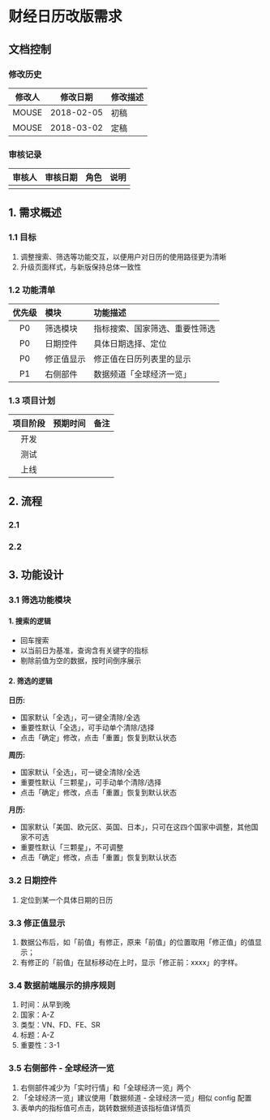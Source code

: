 # 财经日历改版需求

## 文档控制

### 修改历史

| 修改人 | 修改日期 | 修改描述 |
| :-: | :-: | :-- |
| MOUSE | 2018-02-05 | 初稿 |
| MOUSE | 2018-03-02 | 定稿 |

### 审核记录

| 审核人 | 审核日期 | 角色 | 说明 |
| :-: | :-: | :-: | :-: |
| | | | |

## 1. 需求概述

### 1.1 目标

1. 调整搜索、筛选等功能交互，以便用户对日历的使用路径更为清晰
2. 升级页面样式，与新版保持总体一致性

### 1.2 功能清单

| 优先级 | 模块 | 功能描述 |
| :-: | :-- | :-- |
| P0 | 筛选模块 | 指标搜索、国家筛选、重要性筛选 |
| P0 | 日期控件 | 具体日期选择、定位 |
| P0 | 修正值显示 | 修正值在日历列表里的显示 |
| P1 | 右侧部件 | 数据频道「全球经济一览」|

### 1.3 项目计划

| 项目阶段 | 预期时间 | 备注 |
| :-: | :-: | :-: |
| 开发 | | |
| 测试 | | |
| 上线 | | |


## 2. 流程

### 2.1
### 2.2

## 3. 功能设计

### 3.1 筛选功能模块

#### 1. 搜索的逻辑

* 回车搜索
* 以当前日为基准，查询含有关键字的指标
* 剔除前值为空的数据，按时间倒序展示

#### 2. 筛选的逻辑

**日历:**

* 国家默认「全选」，可一键全清除/全选
* 重要性默认「全选」，可手动单个清除/选择
* 点击「确定」修改，点击「重置」恢复到默认状态

**周历:**

* 国家默认「全选」，可一键全清除/全选
* 重要性默认「三颗星」，可手动单个清除/选择
* 点击「确定」修改，点击「重置」恢复到默认状态

**月历:**

* 国家默认「美国、欧元区、英国、日本」，只可在这四个国家中调整，其他国家不可选
* 重要性默认「三颗星」，不可调整
* 点击「确定」修改，点击「重置」恢复到默认状态

### 3.2 日期控件

1. 定位到某一个具体日期的日历

### 3.3 修正值显示

1. 数据公布后，如「前值」有修正，原来「前值」的位置取用「修正值」的值显示；
2. 有修正的「前值」在鼠标移动在上时，显示「修正前：xxxx」的字样。

### 3.4 数据前端展示的排序规则

1. 时间：从早到晚
2. 国家：A-Z
3. 类型：VN、FD、FE、SR
4. 标题：A-Z
5. 重要性：3-1

### 3.5 右侧部件 - 全球经济一览

1. 右侧部件减少为「实时行情」和「全球经济一览」两个
2. 「全球经济一览」建议使用「数据频道 - 全球经济一览」相似 config 配置
3. 表单内的指标值可点击，跳转数据频道该指标值详情页
